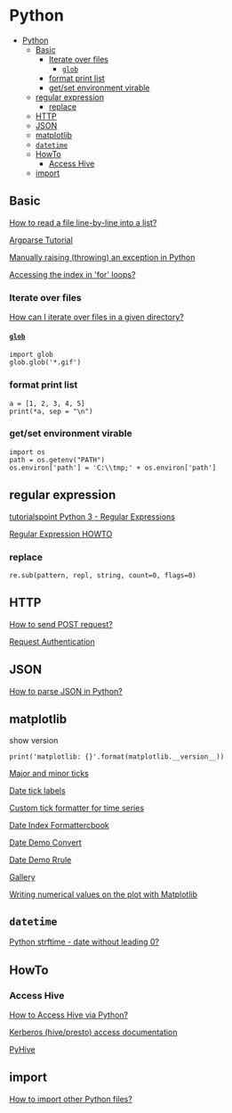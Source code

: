 # Python

- [Python](#python)
  - [Basic](#basic)
    - [Iterate over files](#iterate-over-files)
      - [`glob`](#glob)
    - [format print list](#format-print-list)
    - [get/set environment virable](#getset-environment-virable)
  - [regular expression](#regular-expression)
    - [replace](#replace)
  - [HTTP](#http)
  - [JSON](#json)
  - [matplotlib](#matplotlib)
  - [`datetime`](#datetime)
  - [HowTo](#howto)
    - [Access Hive](#access-hive)
  - [import](#import)

## Basic

[How to read a file line-by-line into a list?](https://stackoverflow.com/questions/3277503/how-to-read-a-file-line-by-line-into-a-list)

[Argparse Tutorial](https://docs.python.org/3/howto/argparse.html)

[Manually raising (throwing) an exception in Python](https://stackoverflow.com/questions/2052390/manually-raising-throwing-an-exception-in-python)

[Accessing the index in 'for' loops?](https://stackoverflow.com/questions/522563/accessing-the-index-in-for-loops)

### Iterate over files

[How can I iterate over files in a given directory?](https://stackoverflow.com/questions/10377998/how-can-i-iterate-over-files-in-a-given-directory)

#### [`glob`](https://docs.python.org/3/library/glob.html)

    import glob
    glob.glob('*.gif')

### format print list

    a = [1, 2, 3, 4, 5]
    print(*a, sep = "\n")

### get/set environment virable

    import os
    path = os.getenv("PATH")
    os.environ['path'] = 'C:\\tmp;' + os.environ['path']

## regular expression

[tutorialspoint Python 3 - Regular Expressions](https://www.tutorialspoint.com/python3/python_reg_expressions.htm)

[Regular Expression HOWTO](https://docs.python.org/3/howto/regex.html)

### replace

    re.sub(pattern, repl, string, count=0, flags=0)

## HTTP

[How to send POST request?](https://stackoverflow.com/questions/11322430/how-to-send-post-request)

[Request Authentication](https://2.python-requests.org/en/master/user/authentication/)

## JSON

[How to parse JSON in Python?](https://stackoverflow.com/questions/7771011/how-to-parse-json-in-python)

## matplotlib

show version

    print('matplotlib: {}'.format(matplotlib.__version__))

[Major and minor ticks](https://matplotlib.org/3.1.0/gallery/ticks_and_spines/major_minor_demo.html)

[Date tick labels](https://matplotlib.org/3.1.0/gallery/text_labels_and_annotations/date.html)

[Custom tick formatter for time series](https://matplotlib.org/3.1.0/gallery/text_labels_and_annotations/date_index_formatter.html)

[Date Index Formattercbook](https://matplotlib.org/3.1.0/gallery/ticks_and_spines/date_index_formatter2.html)

[Date Demo Convert](https://matplotlib.org/3.1.0/gallery/ticks_and_spines/date_demo_convert.html)

[Date Demo Rrule](https://matplotlib.org/gallery/ticks_and_spines/date_demo_rrule.html)

[Gallery](https://matplotlib.org/gallery/index.html)

[Writing numerical values on the plot with Matplotlib](https://stackoverflow.com/questions/6282058/writing-numerical-values-on-the-plot-with-matplotlib)

## `datetime`

[Python strftime - date without leading 0?](https://stackoverflow.com/questions/904928/python-strftime-date-without-leading-0)

## HowTo

### Access Hive

[How to Access Hive via Python?](https://stackoverflow.com/questions/21370431/how-to-access-hive-via-python)

[Kerberos (hive/presto) access documentation](https://github.com/dropbox/PyHive/issues/174)

[PyHive](https://pypi.org/project/PyHive/)

## import

[How to import other Python files?](https://stackoverflow.com/questions/2349991/how-to-import-other-python-files)
